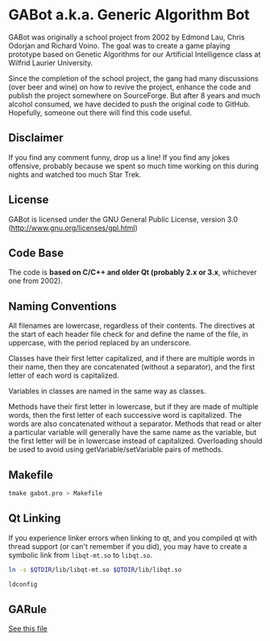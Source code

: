 GABot a.k.a. Generic Algorithm Bot
==================================

GABot was originally a school project from 2002 by Edmond Lau, Chris 
Odorjan and Richard Voino.  The goal was to create a game playing prototype 
based on Genetic Algorithms for our Artificial Intelligence class at 
Wilfrid Laurier University.

Since the completion of the school project, the gang had many discussions
(over beer and wine) on how to revive the project, enhance the code and 
publish the project somewhere on SourceForge.  But after 8 years and much
alcohol consumed, we have decided to push the original code to GitHub.  Hopefully,
someone out there will find this code useful.

Disclaimer
----------

If you find any comment funny, drop us a line!  If you find any jokes
offensive, probably because we spent so much time working on this during nights
and watched too much Star Trek.

License
-------

GABot is licensed under the GNU General Public License, version 3.0 (http://www.gnu.org/licenses/gpl.html)

Code Base
---------

The code is **based on C/C++ and older Qt (probably 2.x or 3.x**, whichever one
from 2002).

Naming Conventions
------------------

All filenames are lowercase, regardless of their contents. The directives at
the start of each header file check for and define the name of the file, in
uppercase, with the period replaced by an underscore.

Classes have their first letter capitalized, and if there are multiple words
in their name, then they are concatenated (without a separator), and the
first letter of each word is capitalized.

Variables in classes are named in the same way as classes.

Methods have their first letter in lowercase, but if they are made of
multiple words, then the first letter of each successive word is
capitalized. The words are also concatenated without a separator. Methods
that read or alter a particular variable will generally have the same name
as the variable, but the first letter will be in lowercase instead of
capitalized. Overloading should be used to avoid using
getVariable/setVariable pairs of methods.

Makefile
--------

```sh
tmake gabot.pro > Makefile
```

Qt Linking
----------

If you experience linker errors when linking to qt, and you
compiled qt with thread support (or can't remember if you did),
you may have to create a symbolic link from `libqt-mt.so` to `libqt.so`.

```sh
ln -s $QTDIR/lib/libqt-mt.so $QTDIR/lib/libqt.so
```

```sh
ldconfig
```

GARule
------
[See this file](https://github.com/edlau/GABot/blob/master/README.GARule)